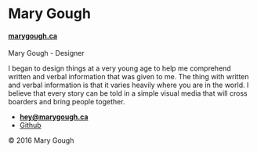 # Mary Gough

#### [ marygough.ca](http://marygough.ca)

Mary Gough - Designer

I began to design things at a very young age to help me comprehend written and verbal information that was given to me. The thing with written and verbal information is that it varies heavily where you are in the world. I believe that every story can be told in a simple visual media that will cross boarders and bring people together.


- **[hey@marygough.ca](mailto:hey@marygough.ca)**
- [Github](http://github.com/goug0035)

© 2016 Mary Gough
